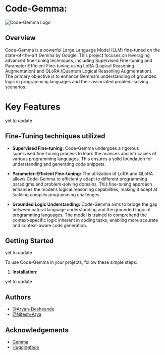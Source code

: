 # Code-Gemma: 

![Code-Gemma Logo](https://your-image-url.com)

## Overview

Code-Gemma is a powerful Large Language Model (LLM) fine-tuned on the state-of-the-art Gemma by Google. This project focuses on leveraging advanced fine-tuning techniques, including Supervised Fine-tuning and Parameter-Efficient Fine-tuning using LoRA (Logical Reasoning Augmentation) and QLoRA (Quantum Logical Reasoning Augmentation). The primary objective is to enhance Gemma's understanding of grounded logic in programming languages and their associated problem-solving scenarios.

# Key Features
yet to update

## Fine-Tuning techniques utilized

- **Supervised Fine-tuning:** Code-Gemma undergoes a rigorous supervised fine-tuning process to learn the nuances and intricacies of various programming languages. This ensures a solid foundation for understanding and generating code snippets.

- **Parameter-Efficient Fine-tuning:** The utilization of LoRA and QLoRA allows Code-Gemma to efficiently adapt to different programming paradigms and problem-solving domains. This fine-tuning approach enhances the model's logical reasoning capabilities, making it adept at tackling complex programming challenges.

- **Grounded Logic Understanding:** Code-Gemma aims to bridge the gap between natural language understanding and the grounded logic of programming languages. The model is trained to comprehend the context-specific logic inherent in coding tasks, enabling more accurate and context-aware code generation.

## Getting Started

yet to update

To use Code-Gemma in your projects, follow these simple steps:

1. **Installation:**

yet to update



## Authors

- [@Aryan-Deshpande](https://github.com/Aryan-Deshpande)
- [@Nitesh-Arya](https://github.com/Aryan-Deshpande)



## Acknowledgements
 - [Gemma](https://awesomeopensource.com/project/elangosundar/awesome-README-templates)
 - [Huggingface](https://github.com/matiassingers/awesome-readme)

